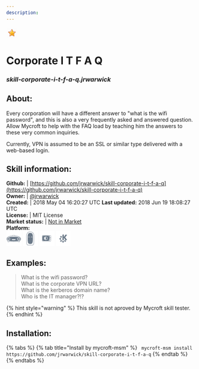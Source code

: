 ```yaml
---  
description:   
---  
```

![](../.gitbook/assets/star.png)  
# Corporate I T F A Q  
### _skill-corporate-i-t-f-a-q.jrwarwick_  
## About:  
Every corporation will have a different answer to "what is the wifi password", and this is also a very frequently asked and answered question. Allow Mycroft to help with the FAQ load by teaching him the answers to these very common inquiries.

Currently, VPN is assumed to be an SSL or similar type delivered with a web-based login.

## Skill information:  
**Github:** | [https://github.com/jrwarwick/skill-corporate-i-t-f-a-q](https://github.com/jrwarwick/skill-corporate-i-t-f-a-q)  
**Owner:** | [@jrwarwick](https://github.com/jrwarwick)  
**Created:** | 2018 May 04 16:20:27 UTC  **Last updated:** 2018 Jun 19 18:08:27 UTC  
**License:** | MIT License  
**Market status:** | [Not in Market](https://market.mycroft.ai/skill/)  
**Platform:**  
 ![](../.gitbook/assets/mark-1-icon.png)  ![](../.gitbook/assets/mark-2-icon.png)  ![](../.gitbook/assets/picroft-icon.png)  ![](../.gitbook/assets/kde.png)   
## Examples:  
> What is the wifi password?  
> What is the corporate VPN URL?  
> What is the kerberos domain name?  
> Who is the IT manager?!?  
  
{% hint style="warning" %}
This skill is not aproved by Mycroft skill tester.
{% endhint %}
    
## Installation:  
{% tabs %}
{% tab title="Install by mycroft-msm" %}
``` mycroft-msm install https://github.com/jrwarwick/skill-corporate-i-t-f-a-q```
{% endtab %}
  {% endtabs %}
  
